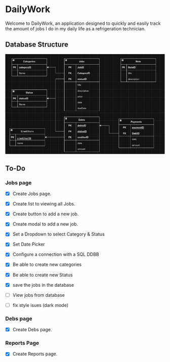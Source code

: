# DailyWork

Welcome to DailyWork, an application designed to quickly and easily track the amount of jobs I do in my daily life as a refrigeration technician.

## Database Structure

![database Structure](assets/images/databaseStructure.png)

## To-Do

### Jobs page

- [X] Create Jobs page.

- [X] Create list to viewing all Jobs.

- [X] Create button to add a new job.

- [X] Create modal to add a new job.

- [X] Set a Dropdown to select Category & Status

- [X] Set Date Picker

- [X] Configure a connection with a SQL DDBB

- [X] Be able to create new categories

- [X] Be able to create new Status

- [X] save the jobs in the database

- [ ] View jobs from database

- [ ] fix style isues (dark mode) 

### Debs page

- [X] Create Debs page.

### Reports Page

- [X] Create Reports page.
